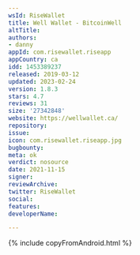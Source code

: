 ```yaml
---
wsId: RiseWallet
title: Well Wallet - BitcoinWell
altTitle: 
authors:
- danny
appId: com.risewallet.riseapp
appCountry: ca
idd: 1453389237
released: 2019-03-12
updated: 2023-02-24
version: 1.8.3
stars: 4.7
reviews: 31
size: '27342848'
website: https://wellwallet.ca/
repository: 
issue: 
icon: com.risewallet.riseapp.jpg
bugbounty: 
meta: ok
verdict: nosource
date: 2021-11-15
signer: 
reviewArchive: 
twitter: RiseWallet
social: 
features: 
developerName: 

---
```


{% include copyFromAndroid.html %}
